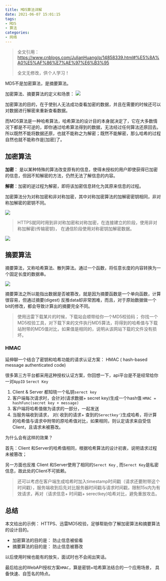 ```yaml
---
title: MD5算法详解
date: 2021-06-07 15:01:15
tags:
- MD5
- 算法
categories:
- 网络
---
```


> 全文引用：https://www.cnblogs.com/JulianHuang/p/14858339.html#%E5%8A%A0%E5%AF%86%E7%AE%97%E6%B3%95
>
> 全文无修改，供个人学习！

<!--more-->

MD5不是加密算法，是摘要算法。

加密算法、摘要算法的定义和场景：
![](https://img.api.liujinshui.com/e90b3312-121d-4654-9a7f-9db4269af3d6.png)

加密算法的目的，在于使别人无法成功查看加密的数据，并且在需要的时候还可以对数据进行解密来重新查看数据。

而MD5算法是一种哈希算法，哈希算法的设计目的本身就决定了，它在大多数情况下都是不可逆的，即你通过哈希算法得到的数据，无法经过任何算法还原回去。 所以既然不能将数据还原，也就不能称之为解密；既然不能解密，那么哈希的过程自然也就不能称作是[加密]了。

## 加密算法

**加密**： 是以某种特殊的算法改变原有的信息，使得未授权的用户即使获得已加密的信息，但因不知解密的方法，仍然无法了解信息的内容。

**解密**：加密的逆过程为解密，即将该加密信息转化为其原来信息的过程。

加密算法分为对称加密和非对称加密，其中对称加密算法的加解密密钥相同，非对称加解密的密钥不同。

![](https://img.api.liujinshui.com/03cecdbf-3e8b-4427-804a-6e2100c7b10b.png)

> HTTPS就同时用到非对称加密和对称加密，在连接建立的阶段，使用非对称加解密(传输密钥)， 在通信阶段使用对称密钥加解密数据。

![](https://img.api.liujinshui.com/20896856-48d4-4771-9701-eecdcafb7c35.png)

## 摘要算法

摘要算法，又称哈希算法、散列算法。通过一个函数，将任意长度的内容转换为一个固定长度的数据串。

![](https://img.api.liujinshui.com/08114dbc-c995-4e18-bfa6-2cfe3e65cde8.png)

摘要算法之所以能指出数据是否被篡改，就是因为摘要函数是一个单向函数，计算很容易，但通过摘要(digest) 反推data却非常困难，而且，对于原始数据做一个bit的修改，都会导致计算出的摘要完全不同。

> 使用迅雷下载某片的时候，下载站会顺带给你一个MD5校验码；
> 你找一个MD5校验工具，对下载下来的文件执行MD5算法，将得到的哈希值与下载站附带的MD5值对比，如果值是相同的，说明从该网站下载的文件没有损坏。

### HMAC

延伸聊一个结合了密钥和哈希功能的请求认证方案：
HMAC ( hash-based message authenticated code)

很多第三方平台都采用这种授权认证方案，你回想一下，api平台是不是经常给你一对`AppID` `Serect Key`

1. Client & Server 都知晓一个私钥`serect key`
2. 客户端每次请求时，会针对(请求数据+ secret key)生成一个hash值
   `HMAC = hashFunc(secret key + message)`
3. 客户端将哈希值做为请求的一部分，一起发送
4. 当服务端收到请求， 对( 收到的请求+ 查到的`Serectkey'`)生成哈希，将计算的哈希值与请求中附带的原哈希值对比，如果相同，则认定请求来自受信Client，且请求未被篡改。

为什么会有这样的效果？

首先：Client 和Server的哈希值相同，根据哈希算法的设计初衷，说明请求过程未被篡改；

另一方面也反推 Client 和Server使用了相同的`Serect Key` , 而`Serect Key`是私密信息，故此处的Client不可抵赖。

> 还可以考虑在客户端生成哈希时加入timestamp时间戳（请求还要附带这个时间戳），服务端收到后先对比服务器时间戳与请求时间戳，限制15s内为有效请求，再对（请求信息+ 时间戳+ serectkey)哈希对比，避免重放攻击。

## 总结

本文给出的示例： HTTPS、迅雷MD5校验，足够帮助你了解加密算法和摘要算法的设计目的。

- 加密算法的目的是： 防止信息被偷看
- 摘要算法的目的是： 防止信息被篡改

以后使用时候也能有的放矢，面试时也不会闹出笑话。

最后给出的WebAPI授权方案`HMAC`，算是密钥+哈希算法结合的一个应用场景， 具备快速、自签名的特点。
